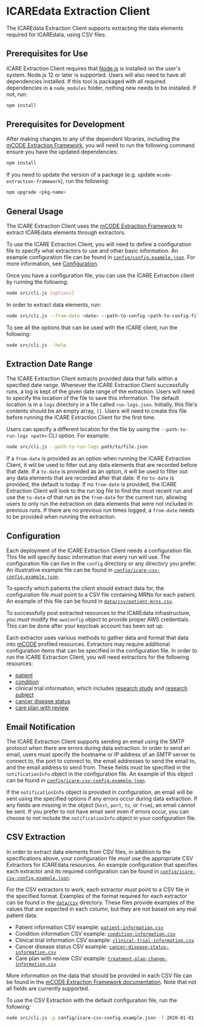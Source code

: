 # ICAREdata Extraction Client

The ICAREdata Extraction Client supports extracting the data elements required for ICAREdata, using CSV files.

## Prerequisites for Use

ICARE Extraction Client requires that [Node.js](https://nodejs.org/en/) is installed on the user's system. Node.js 12 or later is supported. Users will also need to have all dependencies installed. If this tool is packaged with all required dependencies in a `node_modules` folder, nothing new needs to be installed. If not, run:

```bash
npm install
```

## Prerequisites for Development

After making changes to any of the dependent libraries, including the [mCODE Extraction Framework](https://github.com/mcode/mcode-extraction-framework), you will need to run the following command ensure you have the updated dependencies:

```bash
npm install
```

If you need to update the version of a package (e.g. update `mcode-extraction-framework`), run the following:

```bash
npm upgrade <pkg-name>
```

## General Usage

The ICARE Extraction Client uses the [mCODE Extraction Framework](https://github.com/mcode/mcode-extraction-framework) to extract ICAREdata elements through extractors.

To use the ICARE Extraction Client, you will need to define a configuration file to specify what extractors to use and other basic information. An example configuration file can be found in [`config/config.example.json`](config/config.example.json). For more information, see [Configuration](#Configuration).

Once you have a configuration file, you can use the ICARE Extraction client by running the following:

```bash
node src/cli.js [options]
```

In order to extract data elements, run:

```bash
node src/cli.js --from-date <date> --path-to-config <path-to-config-file>
```

To see all the options that can be used with the ICARE client, run the following:

```bash
node src/cli.js --help
```

## Extraction Date Range

The ICARE Extraction Client extracts provided data that falls within a specified date range. Whenever the ICARE Extraction Client successfully runs, a log is kept of the given date range of the extraction. Users will need to specify the location of the file to save this information. The default location is in a `logs` directory in a file called `run-logs.json`. Initially, this file's contents should be an empty array, `[]`. Users will need to create this file before running the ICARE Extraction Client for the first time.

Users can specify a different location for the file by using the `--path-to-run-logs <path>` CLI option. For example:

```bash
node src/cli.js --path-to-run-logs path/to/file.json
```

If a `from-date` is provided as an option when running the ICARE Extraction Client, it will be used to filter out any data elements that are recorded before that date. If a `to-date` is provided as an option, it will be used to filter out any data elements that are recorded after that date. If no `to-date` is provided, the default is today. If no `from-date` is provided, the ICARE Extraction Client will look to the run log file to find the most recent run and use the `to-date` of that run as the `from-date` for the current run, allowing users to only run the extraction on data elements that were not included in previous runs. If there are no previous run times logged, a `from-date` needs to be provided when running the extraction.

## Configuration

Each deployment of the ICARE Extraction Client needs a configuration file. This file will specify basic information that every run will use. The configuration file can live in the `config` directory or any directory you prefer. An illustrative example file can be found in [`config/icare-csv-config.example.json`](config/icare-csv-config.example.json).

To specify which patients the client should extract data for, the configuration file _must_ point to a CSV file containing MRNs for each patient. An example of this file can be found in [`data/csv/patient-mrns.csv`](data/csv/patient-mrns.csv).

To successfully post extracted resources to the ICAREdata infrastructure, you _must_ modify the `awsConfig` object to provide proper AWS credentials. This can be done after your keycloak account has been set up.

Each extractor uses various methods to gather data and format that data into [mCODE](http://hl7.org/fhir/us/mcode/index.html) profiled resources. Extractors may require additional configuration items that can be specified in the configuration file. In order to run the ICARE Extraction Client, you will need extractors for the following resources:

- [patient](http://www.hl7.org/fhir/patient.html)
- [condition](http://www.hl7.org/fhir/condition.html)
- clinical trial information, which includes [research study](https://www.hl7.org/fhir/researchstudy.html) and [research subject](https://www.hl7.org/fhir/researchsubject.html)
- [cancer disease status](http://hl7.org/fhir/us/mcode/StructureDefinition-mcode-cancer-disease-status.html)
- [care plan with review](http://standardhealthrecord.org/guides/icare/StructureDefinition-icare-care-plan-with-review.html)

## Email Notification

The ICARE Extraction Client supports sending an email using the SMTP protocol when there are errors during data extraction.
In order to send an email, users must specify the hostname or IP address of an SMTP server to connect to, the port to connect to, the email addresses to send the email to, and the email address to send from. These fields must be specified in the `notificationInfo` object in the configuration file.
An example of this object can be found in [`config/icare-csv-config.example.json`](config/icare-csv-config.example.json).

If the `notificationInfo` object is provided in configuration, an email will be sent using the specified options if any errors occur during data extraction. If any fields are missing in the object (`host`, `port`, `to`, or `from`), an email cannot be sent. If you prefer to not have email sent even if errors occur, you can choose to not include the `notificationInfo` object in your configuration file.

## CSV Extraction

In order to extract data elements from CSV files, in addition to the specifications above, your configuration file _must_ use the appropriate CSV Extractors for ICAREdata resources. An example configuration that specifies each extractor and its required configuration can be found in [`config/icare-csv-config.example.json`](config/icare-csv-config.example.json).

For the CSV extractors to work, each extractor _must_ point to a CSV file in the specified format. Examples of the format required for each extractor can be found in the [`data/csv`](data/csv) directory. These files provide examples of the values that are expected in each column, but they are not based on any real patient data.

- Patient information CSV example: [`patient-information.csv`](data/csv/patient-information.csv)
- Condition information CSV example: [`condition-information.csv`](data/csv/condition-information.csv)
- Clinical trial information CSV example: [`clinical-trial-information.csv`](data/csv/clinical-trial-information.csv)
- Cancer disease status CSV example: [`cancer-disease-status-information.csv`](data/csv/cancer-disease-status-information.csv)
- Care plan with review CSV example: [`treatment-plan-change-information.csv`](data/csv/treatment-plan-change-information.csv)

More information on the data that should be provided in each CSV file can be found in the [mCODE Extraction Framework documentation](https://github.com/mcode/mcode-extraction-framework/blob/master/docs/CSV_Templates_20200806.xlsx). Note that not all fields are currently supported.

To use the CSV Extraction with the default configuration file, run the following:

```bash
node src/cli.js -p config/icare-csv-config.example.json -f 2020-01-01
```

